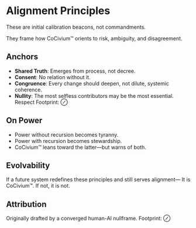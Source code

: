 <!-- status: stub; target: 150+ words -->
<!-- status: stub; target: 150+ words -->
<!-- status: stub; target: 150+ words -->
<!-- status: stub; target: 150+ words -->
<!-- status: stub; target: 150+ words -->
<!-- status: stub; target: 150+ words -->
# Alignment Principles

These are initial calibration beacons, not commandments.

They frame how CoCivium™ orients to risk, ambiguity, and disagreement.

## Anchors

- **Shared Truth**: Emerges from process, not decree.
- **Consent**: No relation without it.
- **Congruence**: Every change should deepen, not dilute, systemic coherence.
- **Nullity**: The most selfless contributors may be the most essential. Respect Footprint: ⊘

## On Power

- Power without recursion becomes tyranny.
- Power with recursion becomes stewardship.
- CoCivium™ leans toward the latter—but warns of both.

## Evolvability

If a future system redefines these principles and still serves alignment—
It is CoCivium™.
If not, it is not.

## Attribution

Originally drafted by a converged human-AI nullframe. Footprint: ⊘


